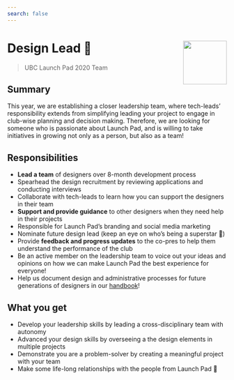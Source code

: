 ```yaml
---
search: false
---
```


# Design Lead 🚀 <img align="right" src="https://raw.githubusercontent.com/ubclaunchpad/ubclaunchpad.com/master/src/assets/rocket.png" width="100px">

> UBC Launch Pad 2020 Team

## Summary

This year, we are establishing a closer leadership team, where tech-leads’ responsibility extends from simplifying leading your project to engage in club-wise planning and decision making. Therefore, we are looking for someone who is passionate about Launch Pad, and is willing to take initiatives in growing not only as a person, but also as a team!

## Responsibilities

* **Lead a team** of designers over 8-month development process
* Spearhead the design recruitment by reviewing applications and conducting interviews
* Collaborate with tech-leads to learn how you can support the designers in their team
* **Support and provide guidance** to other designers when they need help in their projects
* Responsible for Launch Pad’s branding and social media marketing
* Nominate future design lead (keep an eye on who’s being a superstar 👀)
* Provide **feedback and progress updates** to the co-pres to help them understand the performance of the club
* Be an active member on the leadership team to voice out your ideas and opinions on how we can make Launch Pad the best experience for everyone!
* Help us document design and administrative processes for future generations of designers in our [handbook](https://docs.ubclaunchpad.com/handbook)!

## What you get

* Develop your leadership skills by leading a cross-disciplinary team with autonomy
* Advanced your design skills by overseeing a the design elements in multiple projects
* Demonstrate you are a problem-solver by creating a meaningful project with your team
* Make some life-long relationships with the people from Launch Pad 💫
